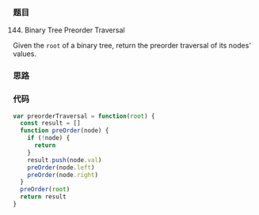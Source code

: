 ### 题目
144. Binary Tree Preorder Traversal

Given the `root` of a binary tree, return the preorder traversal of its nodes' values.

### 思路

### 代码
```javascript
var preorderTraversal = function(root) {
  const result = []
  function preOrder(node) {
    if (!node) {
      return
    }
    result.push(node.val)
    preOrder(node.left)
    preOrder(node.right)
  }
  preOrder(root)
  return result
}
```
